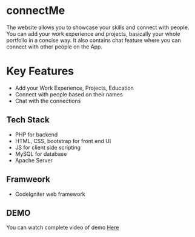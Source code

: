 # connectMe
The website allows you to showcase your skills and connect with people. You can add your work experience and projects, basically your whole portfolio in a concise way. It also contains chat feature where you can connect with other people on the App.


# Key Features
- Add your Work Experience, Projects, Education
- Connect with people based on their names
- Chat with the connections


## Tech Stack
- PHP for backend
- HTML, CSS, bootstrap for front end UI
- JS for client side scripting
- MySQL for database
- Apache Server


## Framweork
 - CodeIgniter web framework


## DEMO
You can watch complete video of demo [Here](https://www.youtube.com/watch?v=yhFXsnOGeEI "Here")


